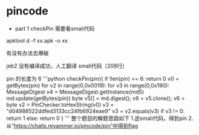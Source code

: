 # pincode

* part 1
checkPin 需要看smali代码

apktool d -f xx.apk -o xx

有没有办法去爆破 

jeb2 没有编译成功，人工翻译 smali代码（208行）

pin 的长度为 6
'''python
checkPin(pin){
	if !len(pin) == 6:
		return 0
	v0 = getBytes(pin)
	for v2 in range(0,0x0019):
		for v3 in range(0,0x190):
			MessageDigest v4 = MessageDigest.getInstance(md5)
			md.update(getBytes(pin))
			byte v5[] = md.digest();
			v6 = v5.clone(); 
			v6 = byte[](v6)
	v2 = PinChecker.toHexString(v0)
	v3 = "d04988522ddfed3133cc24fb6924eae9"
	v3 = v2.equals(v3)
	if v3 != 0:
		return 1
	else:
		return 0
}
'''
整个题目的解题思路如下
1.逆smali代码，得到pin
2.从“https://challs.reyammer.io/pincode/pin”中得到flag
